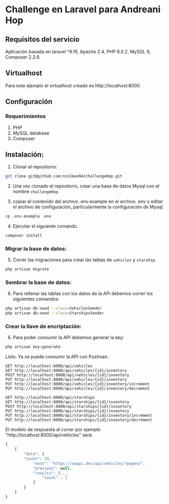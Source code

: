 # Challenge en Laravel para Andreani Hop

## Requisitos del servicio

Aplicación basada en laravel ^9.19, Apache 2.4, PHP 8.0.2, MySQL 8, Composer 2.2.6.

## Virtualhost

Para este ejemplo el virtualhost creado es http://localhost:8000

## Configuración

### Requerimientos

1. PHP
2. MySQL database
3. Composer

## Instalación:

1. Clonar el repositorio:

```bash
git clone git@github.com:ncolman94/challengeHop.git
```

2. Una vez clonado el repositorio, crear una base de datos Mysql con el nombre `challengeHop`.

3. copiar el contenido del archivo .env.example en el archivo .env y editar el archivo de configuración, particularmente la configuración de Mysql.

```bash
cp .env.example .env
```

4. Ejecutar el siguiente comando.

```bash
composer install
```

### Migrar la base de datos:

5. Correr las migraciones para crear las tablas de `vehicles` y `starship`.

```bash
php artisan migrate
```

### Sembrar la base de datos:

6. Para rellenar las tablas con los datos de la APi debemos correr los siguientes comandos:

```bash
php artisan db:seed --class=VehiclesSeeder
php artisan db:seed --class=StarshipsSeeder
```

### Crear la llave de encriptación:

6. Para poder consumir la API debemos generar la key:

```bash
php artisan key:generate
```

Listo. Ya se puede consumir la API con Postman.

```code
GET http://localhost:8000/api/vehicles
GET http://localhost:8000/api/vehicles/{id}/inventory
POST http://localhost:8000/api/vehicles/{id}/inventory
PUT http://localhost:8000/api/vehicles/{id}/inventory
PUT http://localhost:8000/api/vehicles/{id}/inventory/increment
PUT http://localhost:8000/api/vehicles/{id}/inventory/decrement

GET http://localhost:8000/api/starships
GET http://localhost:8000/api/starships/{id}/inventory
POST http://localhost:8000/api/starships/{id}/inventory
PUT http://localhost:8000/api/starships/{id}/inventory
PUT http://localhost:8000/api/starships/{id}/inventory/increment
PUT http://localhost:8000/api/starships/{id}/inventory/decrement
```

El modelo de respuesta al correr por ejemplo "http://localhost:8000/api/vehicles" será:

```javascript
{
    {
        "data": {
        "count": 39,
            "next": "https://swapi.dev/api/vehicles/?page=2",
            "previous": null,
            "results": [...
                "count" : 2
            ]
        }
    }
}
```
#
